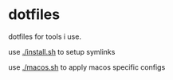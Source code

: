# dotfiles

dotfiles for tools i use. 

use [./install.sh](./install.sh) to setup symlinks

use [./macos.sh](./macos.sh) to apply macos specific configs
